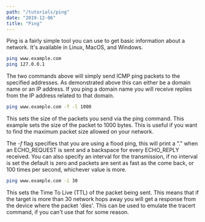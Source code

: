 ```yaml
---
path: "/tutorials/ping"
date: "2019-12-06"
title: "Ping"
---
```


Ping is a fairly simple tool you can use to get basic information about a network. It's available in Linux, MacOS, and Windows.

```bash
ping www.example.com
ping 127.0.0.1
```
The two commands above will simply send ICMP ping packets to the specified addresses. As demonstrated above this can either be a domain name or an IP address. If you ping a domain name you will receive replies from the IP address related to that domain. 

```bash
ping www.example.com -f -l 1000
```
This sets the size of the packets you send via the ping command. This example sets the size of the packet to 1000 bytes. This is useful if you want to find the maximum packet size allowed on your network. 

The *-f* flag specifies that you are using a flood ping, this will print a "." when an ECHO_REQUEST is sent and a backspace for every ECHO_REPLY received. You can also specify an interval for the transmission, if no interval is set the default is zero and packets are sent as fast as the come back, or 100 times per second, whichever value is more.

```bash
ping www.example.com -i 30
```
This sets the Time To Live (TTL) of the packet being sent. This means that if the target is more than 30 network hops away you will get a response from the device where the packet 'dies'. This can be used to emulate the tracert command, if you can't use that for some reason.
